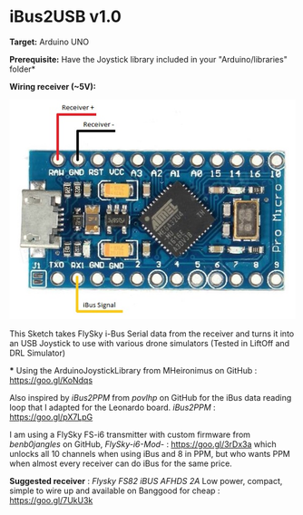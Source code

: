 # iBus2USB v1.0

**Target:** Arduino UNO

**Prerequisite:** Have the Joystick library included in your "Arduino/libraries" folder*
  
**Wiring receiver (~5V):**

![Wiring Diagram](https://raw.githubusercontent.com/PK-420/iBus2USB/master/Leonardo.jpg)
     
This Sketch takes FlySky i-Bus Serial data from the receiver and turns it into an USB Joystick to use with various drone simulators (Tested in LiftOff and DRL Simulator)

**\*** Using the ArduinoJoystickLibrary from MHeironimus on GitHub : https://goo.gl/KoNdqs
 
Also inspired by *iBus2PPM* from *povlhp* on GitHub for the iBus data reading loop that I adapted for the Leonardo board. *iBus2PPM* : https://goo.gl/pX7LpG 
  
I am using a FlySky FS-i6 transmitter with custom firmware from *benb0jangles* on GitHub, *FlySky-i6-Mod-* : https://goo.gl/3rDx3a which unlocks all 10 channels when using iBus and 8 in PPM, but who wants PPM when almost every receiver can do iBus for the same price.

**Suggested receiver** : *Flysky FS82 iBUS AFHDS 2A* Low power, compact, simple to wire up and available on Banggood for cheap : https://goo.gl/7UkU3k
